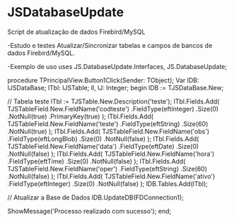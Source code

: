 # JSDatabaseUpdate
Script de atualização de dados Firebird/MySQL

-Estudo e testes
  Atualizar/Sincronizar tabelas e campos de bancos de dados Firebird/MySQL.

-Exemplo de uso
uses
  JS.DatabaseUpdate.Interfaces,
  JS.DatabaseUpdate;

procedure TPrincipalView.Button1Click(Sender: TObject);
Var
  lDB: IJSDataBase;
  lTbl: IJSTable;
  lI, lJ: Integer;
begin
  lDB := TJSDataBase.New;

  // Tabela teste
  lTbl := TJSTable.New.Description('teste');
  lTbl.Fields.Add( TJSTableField.New.FieldName('codteste') .FieldType(eftInteger)  .Size(0)  .NotNull(true) .PrimaryKey(true) );
  lTbl.Fields.Add( TJSTableField.New.FieldName('teste')    .FieldType(eftString)   .Size(60) .NotNull(true)  );
  lTbl.Fields.Add( TJSTableField.New.FieldName('obs')      .FieldType(eftLongBlob) .Size(0)  .NotNull(false) );
  lTbl.Fields.Add( TJSTableField.New.FieldName('data')     .FieldType(eftDate)     .Size(0)  .NotNull(false) );
  lTbl.Fields.Add( TJSTableField.New.FieldName('hora')     .FieldType(eftTime)     .Size(0)  .NotNull(false) );
  lTbl.Fields.Add( TJSTableField.New.FieldName('oper')     .FieldType(eftString)   .Size(60) .NotNull(false) );
  lTbl.Fields.Add( TJSTableField.New.FieldName('ativo')    .FieldType(eftInteger)  .Size(0)  .NotNull(false) );
  lDB.Tables.Add(lTbl);

  // Atualizar a Base de Dados
  lDB.UpdateDB(FDConnection1);

  ShowMessage('Processo realizado com sucesso');
end;
